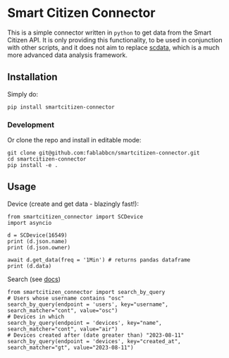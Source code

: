 # Smart Citizen Connector

This is a simple connector written in `python` to get data from the Smart Citizen API. It is only providing this functionality, to be used in conjunction with other scripts, and it does not aim to replace [scdata](https://github.com/fablabbcn/smartcitizen-data), which is a much more advanced data analysis framework.

## Installation

Simply do:

```
pip install smartcitizen-connector
```

### Development

Or clone the repo and install in editable mode:

```
git clone git@github.com:fablabbcn/smartcitizen-connector.git
cd smartcitizen-connector
pip install -e .
```

## Usage

Device (create and get data - blazingly fast!):

```
from smartcitizen_connector import SCDevice
import asyncio

d = SCDevice(16549)
print (d.json.name)
print (d.json.owner)

await d.get_data(freq = '1Min') # returns pandas dataframe
print (d.data)
```

Search (see [docs](https://developer.smartcitizen.me/#basic-searching))

```
from smartcitizen_connector import search_by_query
# Users whose username contains "osc"
search_by_query(endpoint = 'users', key="username", search_matcher="cont", value="osc")
# Devices in which
search_by_query(endpoint = 'devices', key="name", search_matcher="cont", value="air")
# Devices created after (date greater than) "2023-08-11"
search_by_query(endpoint = 'devices', key="created_at", search_matcher="gt", value="2023-08-11")
```
